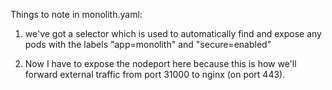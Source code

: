 Things to note in monolith.yaml:

1. we've got a selector which is used to automatically find and expose any pods with the labels "app=monolith" and "secure=enabled"

2. Now I have to expose the nodeport here because this is how we'll forward external traffic from port 31000 to nginx (on port 443).